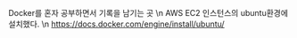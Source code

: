Docker를 혼자 공부하면서 기록을 남기는 곳 \n
AWS EC2 인스턴스의 ubuntu환경에 설치했다. \n
https://docs.docker.com/engine/install/ubuntu/
